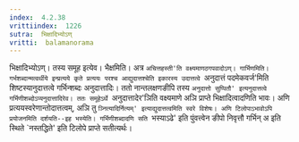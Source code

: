 ```yaml
---
index:  4.2.38
vrittiindex:  1226
sutra:  भिक्षादिभ्योऽण्
vritti:  balamanorama 
---
```


भिक्षादिभ्योऽण्। तस्य समूह इत्येव। भैक्षमिति। अत्र `अचित्तहस्ती'ति वक्ष्यमाणठगपवादोऽण्। गार्भिणमिति। गर्भशब्दान्मत्वर्थीये इन्प्रत्यये कृते प्रत्ययः परश्च आद्युदात्तश्चेति इकारस्य उदात्तत्वे `अनुदात्तं पदमेकवर्ज'मिति शिष्टस्यानुदात्तत्वे गर्भिन्शब्दः अनुदात्तादिः। ततो नान्तलक्षणङीपि तस्य `अनुदात्तो सुप्पितौ' इत्यनुदात्तत्वे गर्भिणीशब्दोऽप्यनुदात्तादिरेव। ततः समूहेऽर्थे `अनुदात्तादेर'ञिति वक्ष्यमाणे अञि प्राप्ते भिक्षादित्वादणिति भावः। अणि प्रत्ययस्वरेणान्तोदात्तत्वम्, अञि तु `ञ्नित्यादिर्नित्यम्' इत्याद्युदात्तत्वमिति स्वरे विशेषः। अणि टिलोपाऽभावोऽपि प्रयोजनमिति दर्शयति--इह भस्येति। गर्भिणीशब्दादणि सति `भस्याऽढे' इति पुंवत्त्वेन ङीपो निवृत्तौ गर्भिन् अ इति स्थिते `नस्तद्धिते' इति टिलोपे प्राप्ते सतीत्यर्थः। 

